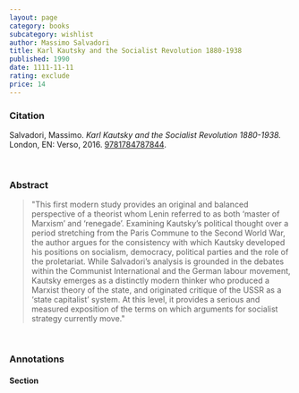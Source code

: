 ```yaml
---
layout: page
category: books
subcategory: wishlist
author: Massimo Salvadori
title: Karl Kautsky and the Socialist Revolution 1880-1938
published: 1990
date: 1111-11-11
rating: exclude
price: 14
---
```


### Citation

Salvadori, Massimo. *Karl Kautsky and the Socialist Revolution 1880-1938.* London, EN: Verso, 2016. [9781784787844](https://www.versobooks.com/en-ca/products/1075-karl-kautsky-and-the-socialist-revolution-1880-1938).

<br>

### Abstract

> "This first modern study provides an original and balanced perspective of a theorist whom Lenin referred to as both ‘master of Marxism’ and ‘renegade’. Examining Kautsky’s political thought over a period stretching from the Paris Commune to the Second World War, the author argues for the consistency with which Kautsky developed his positions on socialism, democracy, political parties and the role of the proletariat. While Salvadori’s analysis is grounded in the debates within the Communist International and the German labour movement, Kautsky emerges as a distinctly modern thinker who produced a Marxist theory of the state, and originated critique of the USSR as a ‘state capitalist’ system. At this level, it provides a serious and measured exposition of the terms on which arguments for socialist strategy currently move."

<br>

### Annotations

#### Section

<br>
